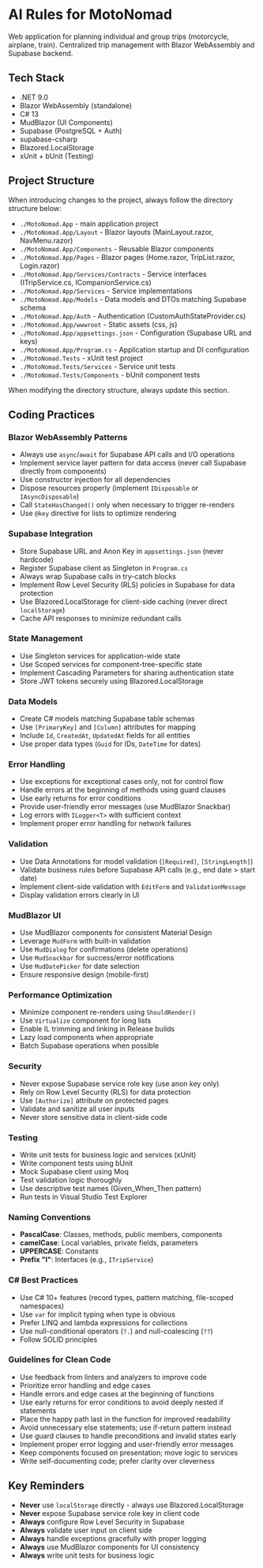 # AI Rules for MotoNomad

Web application for planning individual and group trips (motorcycle, airplane, train). Centralized trip management with Blazor WebAssembly and Supabase backend.

## Tech Stack
- .NET 9.0
- Blazor WebAssembly (standalone)
- C# 13
- MudBlazor (UI Components)
- Supabase (PostgreSQL + Auth)
- supabase-csharp
- Blazored.LocalStorage
- xUnit + bUnit (Testing)

## Project Structure
When introducing changes to the project, always follow the directory structure below:

- `./MotoNomad.App` - main application project
- `./MotoNomad.App/Layout` - Blazor layouts (MainLayout.razor, NavMenu.razor)
- `./MotoNomad.App/Components` - Reusable Blazor components
- `./MotoNomad.App/Pages` - Blazor pages (Home.razor, TripList.razor, Login.razor)
- `./MotoNomad.App/Services/Contracts` - Service interfaces (ITripService.cs, ICompanionService.cs)
- `./MotoNomad.App/Services` - Service implementations
- `./MotoNomad.App/Models` - Data models and DTOs matching Supabase schema
- `./MotoNomad.App/Auth` - Authentication (CustomAuthStateProvider.cs)
- `./MotoNomad.App/wwwroot` - Static assets (css, js)
- `./MotoNomad.App/appsettings.json` - Configuration (Supabase URL and keys)
- `./MotoNomad.App/Program.cs` - Application startup and DI configuration
- `./MotoNomad.Tests` - xUnit test project
- `./MotoNomad.Tests/Services` - Service unit tests
- `./MotoNomad.Tests/Components` - bUnit component tests

When modifying the directory structure, always update this section.

## Coding Practices

### Blazor WebAssembly Patterns
- Always use `async`/`await` for Supabase API calls and I/O operations
- Implement service layer pattern for data access (never call Supabase directly from components)
- Use constructor injection for all dependencies
- Dispose resources properly (implement `IDisposable` or `IAsyncDisposable`)
- Call `StateHasChanged()` only when necessary to trigger re-renders
- Use `@key` directive for lists to optimize rendering

### Supabase Integration
- Store Supabase URL and Anon Key in `appsettings.json` (never hardcode)
- Register Supabase client as Singleton in `Program.cs`
- Always wrap Supabase calls in try-catch blocks
- Implement Row Level Security (RLS) policies in Supabase for data protection
- Use Blazored.LocalStorage for client-side caching (never direct `localStorage`)
- Cache API responses to minimize redundant calls

### State Management
- Use Singleton services for application-wide state
- Use Scoped services for component-tree-specific state
- Implement Cascading Parameters for sharing authentication state
- Store JWT tokens securely using Blazored.LocalStorage

### Data Models
- Create C# models matching Supabase table schemas
- Use `[PrimaryKey]` and `[Column]` attributes for mapping
- Include `Id`, `CreatedAt`, `UpdatedAt` fields for all entities
- Use proper data types (`Guid` for IDs, `DateTime` for dates)

### Error Handling
- Use exceptions for exceptional cases only, not for control flow
- Handle errors at the beginning of methods using guard clauses
- Use early returns for error conditions
- Provide user-friendly error messages (use MudBlazor Snackbar)
- Log errors with `ILogger<T>` with sufficient context
- Implement proper error handling for network failures

### Validation
- Use Data Annotations for model validation (`[Required]`, `[StringLength]`)
- Validate business rules before Supabase API calls (e.g., end date > start date)
- Implement client-side validation with `EditForm` and `ValidationMessage`
- Display validation errors clearly in UI

### MudBlazor UI
- Use MudBlazor components for consistent Material Design
- Leverage `MudForm` with built-in validation
- Use `MudDialog` for confirmations (delete operations)
- Use `MudSnackbar` for success/error notifications
- Use `MudDatePicker` for date selection
- Ensure responsive design (mobile-first)

### Performance Optimization
- Minimize component re-renders using `ShouldRender()`
- Use `Virtualize` component for long lists
- Enable IL trimming and linking in Release builds
- Lazy load components when appropriate
- Batch Supabase operations when possible

### Security
- Never expose Supabase service role key (use anon key only)
- Rely on Row Level Security (RLS) for data protection
- Use `[Authorize]` attribute on protected pages
- Validate and sanitize all user inputs
- Never store sensitive data in client-side code

### Testing
- Write unit tests for business logic and services (xUnit)
- Write component tests using bUnit
- Mock Supabase client using Moq
- Test validation logic thoroughly
- Use descriptive test names (Given_When_Then pattern)
- Run tests in Visual Studio Test Explorer

### Naming Conventions
- **PascalCase**: Classes, methods, public members, components
- **camelCase**: Local variables, private fields, parameters
- **UPPERCASE**: Constants
- **Prefix "I"**: Interfaces (e.g., `ITripService`)

### C# Best Practices
- Use C# 10+ features (record types, pattern matching, file-scoped namespaces)
- Use `var` for implicit typing when type is obvious
- Prefer LINQ and lambda expressions for collections
- Use null-conditional operators (`?.`) and null-coalescing (`??`)
- Follow SOLID principles

### Guidelines for Clean Code
- Use feedback from linters and analyzers to improve code
- Prioritize error handling and edge cases
- Handle errors and edge cases at the beginning of functions
- Use early returns for error conditions to avoid deeply nested if statements
- Place the happy path last in the function for improved readability
- Avoid unnecessary else statements; use if-return pattern instead
- Use guard clauses to handle preconditions and invalid states early
- Implement proper error logging and user-friendly error messages
- Keep components focused on presentation; move logic to services
- Write self-documenting code; prefer clarity over cleverness

## Key Reminders
- **Never** use `localStorage` directly - always use Blazored.LocalStorage
- **Never** expose Supabase service role key in client code
- **Always** configure Row Level Security in Supabase
- **Always** validate user input on client side
- **Always** handle exceptions gracefully with proper logging
- **Always** use MudBlazor components for UI consistency
- **Always** write unit tests for business logic